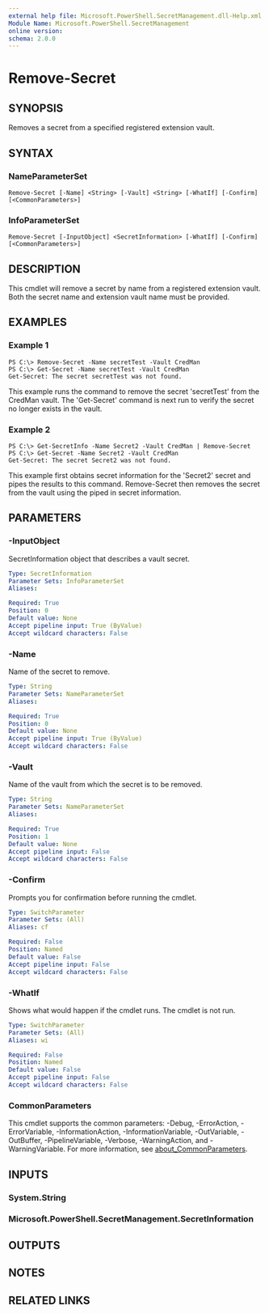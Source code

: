 ```yaml
---
external help file: Microsoft.PowerShell.SecretManagement.dll-Help.xml
Module Name: Microsoft.PowerShell.SecretManagement
online version:
schema: 2.0.0
---
```


# Remove-Secret

## SYNOPSIS
Removes a secret from a specified registered extension vault.

## SYNTAX

### NameParameterSet
```
Remove-Secret [-Name] <String> [-Vault] <String> [-WhatIf] [-Confirm] [<CommonParameters>]
```

### InfoParameterSet
```
Remove-Secret [-InputObject] <SecretInformation> [-WhatIf] [-Confirm] [<CommonParameters>]
```

## DESCRIPTION
This cmdlet will remove a secret by name from a registered extension vault.
Both the secret name and extension vault name must be provided.

## EXAMPLES

### Example 1
```
PS C:\> Remove-Secret -Name secretTest -Vault CredMan
PS C:\> Get-Secret -Name secretTest -Vault CredMan
Get-Secret: The secret secretTest was not found.
```

This example runs the command to remove the secret 'secretTest' from the CredMan vault.
The 'Get-Secret' command is next run to verify the secret no longer exists in the vault.

### Example 2
```
PS C:\> Get-SecretInfo -Name Secret2 -Vault CredMan | Remove-Secret
PS C:\> Get-Secret -Name Secret2 -Vault CredMan
Get-Secret: The secret Secret2 was not found.
```

This example first obtains secret information for the 'Secret2' secret and pipes the results to this command.
Remove-Secret then removes the secret from the vault using the piped in secret information.

## PARAMETERS

### -InputObject
SecretInformation object that describes a vault secret.

```yaml
Type: SecretInformation
Parameter Sets: InfoParameterSet
Aliases:

Required: True
Position: 0
Default value: None
Accept pipeline input: True (ByValue)
Accept wildcard characters: False
```

### -Name
Name of the secret to remove.

```yaml
Type: String
Parameter Sets: NameParameterSet
Aliases:

Required: True
Position: 0
Default value: None
Accept pipeline input: True (ByValue)
Accept wildcard characters: False
```

### -Vault
Name of the vault from which the secret is to be removed.

```yaml
Type: String
Parameter Sets: NameParameterSet
Aliases:

Required: True
Position: 1
Default value: None
Accept pipeline input: False
Accept wildcard characters: False
```

### -Confirm
Prompts you for confirmation before running the cmdlet.

```yaml
Type: SwitchParameter
Parameter Sets: (All)
Aliases: cf

Required: False
Position: Named
Default value: False
Accept pipeline input: False
Accept wildcard characters: False
```

### -WhatIf
Shows what would happen if the cmdlet runs.
The cmdlet is not run.

```yaml
Type: SwitchParameter
Parameter Sets: (All)
Aliases: wi

Required: False
Position: Named
Default value: False
Accept pipeline input: False
Accept wildcard characters: False
```

### CommonParameters
This cmdlet supports the common parameters: -Debug, -ErrorAction, -ErrorVariable, -InformationAction, -InformationVariable, -OutVariable, -OutBuffer, -PipelineVariable, -Verbose, -WarningAction, and -WarningVariable. For more information, see [about_CommonParameters](http://go.microsoft.com/fwlink/?LinkID=113216).

## INPUTS

### System.String
### Microsoft.PowerShell.SecretManagement.SecretInformation
## OUTPUTS

## NOTES

## RELATED LINKS
